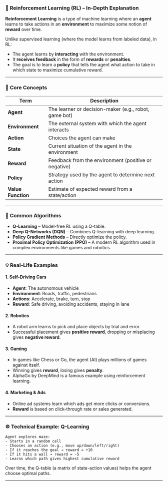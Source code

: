 ### 🧠 **Reinforcement Learning (RL)** – In-Depth Explanation

**Reinforcement Learning** is a type of machine learning where an **agent** learns to take actions in an **environment** to maximize some notion of **reward** over time.

Unlike supervised learning (where the model learns from labeled data), in RL:

* The agent learns by **interacting** with the environment.
* It **receives feedback** in the form of **rewards** or **penalties**.
* The goal is to learn a **policy** that tells the agent what action to take in which state to maximize cumulative reward.

---

### 🔁 **Core Concepts**

| Term               | Description                                           |
| ------------------ | ----------------------------------------------------- |
| **Agent**          | The learner or decision-maker (e.g., robot, game bot) |
| **Environment**    | The external system with which the agent interacts    |
| **Action**         | Choices the agent can make                            |
| **State**          | Current situation of the agent in the environment     |
| **Reward**         | Feedback from the environment (positive or negative)  |
| **Policy**         | Strategy used by the agent to determine next action   |
| **Value Function** | Estimate of expected reward from a state/action       |

---

### 🔧 **Common Algorithms**

* **Q-Learning** – Model-free RL using a Q-table.
* **Deep Q-Networks (DQN)** – Combines Q-learning with deep learning.
* **Policy Gradient Methods** – Directly optimize the policy.
* **Proximal Policy Optimization (PPO)** – A modern RL algorithm used in complex environments like games and robotics.

---

### 💡 **Real-Life Examples**

#### 1. **Self-Driving Cars**

* **Agent**: The autonomous vehicle
* **Environment**: Roads, traffic, pedestrians
* **Actions**: Accelerate, brake, turn, stop
* **Reward**: Safe driving, avoiding accidents, staying in lane

#### 2. **Robotics**

* A robot arm learns to pick and place objects by trial and error.
* Successful placement gives **positive reward**, dropping or misplacing gives **negative reward**.

#### 3. **Gaming**

* In games like Chess or Go, the agent (AI) plays millions of games against itself.
* Winning gives **reward**, losing gives **penalty**.
* AlphaGo by DeepMind is a famous example using reinforcement learning.

#### 4. **Marketing & Ads**

* Online ad systems learn which ads get more clicks or conversions.
* **Reward** is based on click-through rate or sales generated.

---

### ⚙️ **Technical Example: Q-Learning**

```text
Agent explores maze:
- Starts in a random cell
- Chooses an action (e.g., move up/down/left/right)
- If it reaches the goal → reward = +10
- If it hits a wall → reward = -5
- Learns which path gives highest cumulative reward
```

Over time, the Q-table (a matrix of state-action values) helps the agent choose optimal paths.

---
